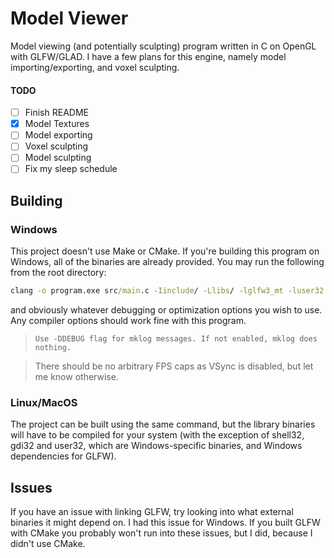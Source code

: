 # Model Viewer
Model viewing (and potentially sculpting) program written in C on OpenGL with GLFW/GLAD. I have a few plans for this engine, namely model importing/exporting, and voxel sculpting.

#### TODO
- [ ] Finish README
- [x] Model Textures
- [ ] Model exporting
- [ ] Voxel sculpting
- [ ] Model sculpting
- [ ] Fix my sleep schedule

## Building
### Windows
This project doesn't use Make or CMake. If you're building this program on Windows, all of the binaries are already provided. You may run the following from the root directory:
```cmd
clang -o program.exe src/main.c -Iinclude/ -Llibs/ -lglfw3_mt -luser32 -lgdi32 -lshell32 -lglad -lcglm -lassimp-vc143-mtd.lib
```
and obviously whatever debugging or optimization options you wish to use. Any compiler options should work fine with this program.

> `Use -DDEBUG flag for mklog messages. If not enabled, mklog does nothing.`

> There should be no arbitrary FPS caps as VSync is disabled, but let me know otherwise.

### Linux/MacOS
The project can be built using the same command, but the library binaries will have to be compiled for your system (with the exception of shell32, gdi32 and user32, which are Windows-specific binaries, and Windows dependencies for GLFW).

## Issues
If you have an issue with linking GLFW, try looking into what external binaries it might depend on. I had this issue for Windows. If you built GLFW with CMake you probably won't run into these issues, but I did, because I didn't use CMake.
